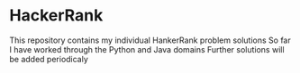 # HackerRank
This repository contains my individual HankerRank problem solutions
So far I have worked through the Python and Java domains
Further solutions will be added periodicaly
